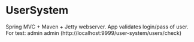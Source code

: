 # UserSystem
Spring MVC + Maven + Jetty webserver. App validates login/pass of user. For test: admin admin (http://localhost:9999/user-system/users/check)
